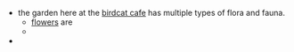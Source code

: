 - the garden here at the [birdcat cafe](https://garden.birdcat.cafe) has multiple types of flora and fauna.
	- [flowers](flower) are
	-
-